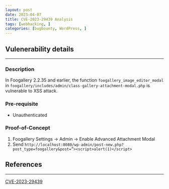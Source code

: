 ```yaml
---
layout: post
date: 2023-04-07
title: CVE-2023-29439 Analysis
tags: [webhacking, ]
categories: [bugbounty, WordPress, ]
---
```



## Vulenerability details
---

### Description
In Foogallery 2.2.35 and earlier, the function `foogallery_image_editor_modal` in `foogallery/includes/admin/class-gallery-attachment-modal.php` is vulnerable to XSS attack.

### Pre-requisite
- Unauthenticated

### Proof-of-Concept
1. Foogallery Settings → Admin → Enable Advanced Attachment Modal 
2. Send `http://localhost:8080/wp-admin/post-new.php?post_type=foogallery&post=”><script>alert(1)</script>`

## References
---

[CVE-2023-29439](https://cve.mitre.org/cgi-bin/cvename.cgi?name=CVE-2023-29439)

